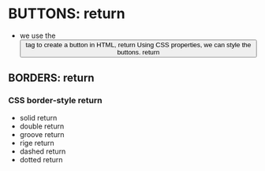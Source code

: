 # BUTTONS:    return
- we use the <button> tag to create a button in HTML,    return
  Using CSS properties, we can style the buttons.  return  
 ## BORDERS:  return  
 ### CSS border-style  return
 - solid  return
 - double  return
 - groove return
 - rige  return  
 - dashed  return
 - dotted  return
 

 
